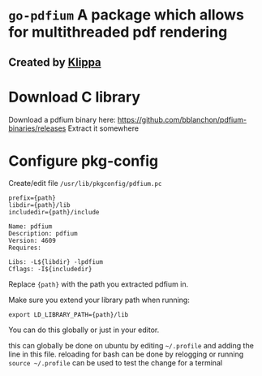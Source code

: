 # `go-pdfium` A package which allows for multithreaded pdf rendering

## Created by [Klippa](https://www.klippa.com/)

# Download C library

Download a pdfium binary here: https://github.com/bblanchon/pdfium-binaries/releases
Extract it somewhere

# Configure pkg-config

Create/edit file `/usr/lib/pkgconfig/pdfium.pc`

```
prefix={path}
libdir={path}/lib
includedir={path}/include

Name: pdfium
Description: pdfium
Version: 4609
Requires:

Libs: -L${libdir} -lpdfium
Cflags: -I${includedir}
```

Replace `{path}` with the path you extracted pdfium in.

Make sure you extend your library path when running:

`export LD_LIBRARY_PATH={path}/lib`

You can do this globally or just in your editor.

this can globally be done on ubuntu by editing `~/.profile`
and adding the line in this file.
reloading for bash can be done by relogging or running `source ~/.profile` can be used to test the change for a terminal

